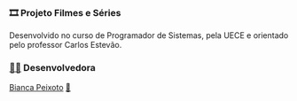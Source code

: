 ### 🎞️ Projeto Filmes e Séries

Desenvolvido no curso de Programador de Sistemas, pela UECE e orientado pelo professor Carlos Estevão.

### [👩‍💻](https://emojipedia.org/woman-technologist/) Desenvolvedora

[Bianca Peixoto](https://github.com/biancapxt) [💮](https://emojipedia.org/white-flower/)
